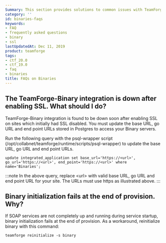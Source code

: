 ```yaml
---
Summary: This section provides solutions to common issues with TeamForge-Binary integrations.
category: ''
id: binaries-faqs
keywords:
- FAQ
- frequently asked questions
- binary
- ssl
lastUpdatedAt: Dec 11, 2019
product: teamforge
tags:
- ctf_20.0
- ctf_19.0
- faq
- binaries
title: FAQs on Binaries
---
```



## The TeamForge-Binary integration is down after enabling SSL. What should I do?

TeamForge-Binary integration is found to be down soon after enabling SSL on sites which initially had SSL disabled. You must update the base URL, go URL and end point URLs stored in Postgres to access your Binary servers.

Run the following query with the psql-wrapper script (/opt/collabnet/teamforge/runtime/scripts/psql-wrapper) to update the base URL, go URL and end point URLs.

```shell
update integrated_application set base_url='https://<url>', go_url='https://<url>', end_point='https://<url>' where name='Binaries';
````

:::note
In the above query, replace \<url\> with valid base URL, go URL and end point URL for your site. The URLs must use https as illustrated above.
:::


## Binary initialization fails at the end of provision. Why? 

If SOAP services are not completely up and running during service startup, binary initialization fails at the end of provision. As a workaround, reinitialize binary with this command:
 
```shell
teamforge reinitialize -s binary
````



